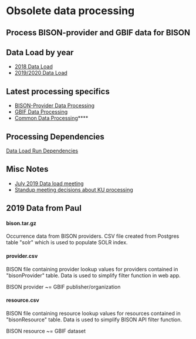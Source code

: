 # Obsolete data processing

## Process BISON-provider and GBIF data for BISON

## Data Load by year
* [2018 Data Load](notes/dataload_2018.rst)
* [2019/2020 Data Load](notes/dataload_2019-2020.rst)

## Latest processing specifics
* [BISON-Provider Data Processing](notes/provider_dataset_process.rst)
* [GBIF Data Processing](notes/gbif_process.rst)
* [Common Data Processing](notes/provider_dataset_process.rst)****

## Processing Dependencies

[Data Load Run Dependencies](notes/develop_run_env.rst)

## Misc Notes

* [July 2019 Data load meeting](notes/mtgnotes_2019_07.rst)
* [Standup meeting decisions about KU processing](notes/standup_mtg_decisions.rst)

## 2019 Data from Paul

#### bison.tar.gz
Occurrence data from BISON providers. CSV file created from Postgres table "solr" which 
is used to populate SOLR index.

#### provider.csv

BISON file containing provider lookup values for providers contained in "bisonProvider" table.
Data is used to simplify filter function in web app.

BISON provider ~= GBIF publisher/organization

#### resource.csv

BISON file containing resource lookup values for resources contained in "bisonResource" table.
Data is used to simplify BISON API filter function.

BISON resource ~= GBIF dataset

